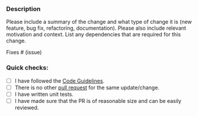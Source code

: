 ### Description

Please include a summary of the change and what type of change it is (new feature, bug fix, refactoring, documentation).
Please also include relevant motivation and context.
List any dependencies that are required for this change.

Fixes # (issue)

### Quick checks:

- [ ] I have followed the [Code Guidelines](https://github.com/ConduitIO/conduit/blob/main/docs/code_guidelines.md).
- [ ] There is no other [pull request](https://github.com/ConduitIO/streaming-benchmarks/pulls) for the same update/change.
- [ ] I have written unit tests.
- [ ] I have made sure that the PR is of reasonable size and can be easily reviewed.
